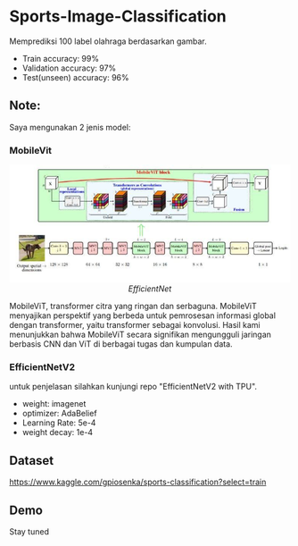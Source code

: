 # Sports-Image-Classification

Memprediksi 100 label olahraga berdasarkan gambar. 

- Train accuracy: 99%
- Validation accuracy: 97%
- Test(unseen) accuracy: 96%

## Note: 

Saya mengunakan 2 jenis model: 
### MobileVit
<p align="center">
 <img src="https://github.com/sultanbst123/Sports-Image-Classification-/blob/main/images.jpeg"><i> EfficientNet </i>
</p>

MobileViT, transformer citra yang ringan dan serbaguna. MobileViT menyajikan perspektif yang berbeda untuk pemrosesan informasi global dengan transformer, yaitu transformer sebagai konvolusi. Hasil kami menunjukkan bahwa MobileViT secara signifikan mengungguli jaringan berbasis CNN dan ViT di berbagai tugas dan kumpulan data.

### EfficientNetV2
untuk penjelasan silahkan kunjungi repo "EfficientNetV2 with TPU".

- weight: imagenet 
- optimizer: AdaBelief
- Learning Rate: 5e-4
- weight decay: 1e-4

## Dataset 
https://www.kaggle.com/gpiosenka/sports-classification?select=train

## Demo 
Stay tuned
